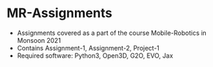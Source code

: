 # MR-Assignments
* Assignments covered as a part of the course Mobile-Robotics in Monsoon 2021
* Contains Assignment-1, Assignment-2, Project-1
* Required software: Python3, Open3D, G2O, EVO, Jax
